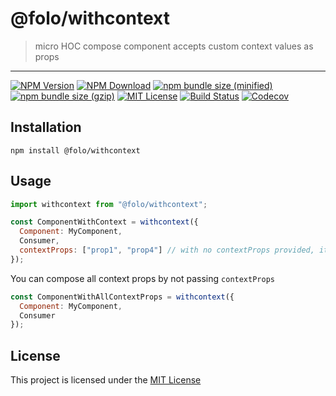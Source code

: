 # @folo/withcontext

> micro HOC compose component accepts custom context values as props

<hr />

<!-- prettier-ignore-start -->
[![NPM Version](https://img.shields.io/npm/v/@folo/withcontext.svg)](https://www.npmjs.com/package/@folo/withcontext)
[![NPM Download](https://img.shields.io/npm/dt/@folo/withcontext.svg)](https://www.npmjs.com/package/@folo/withcontext)
[![npm bundle size (minified)](https://img.shields.io/bundlephobia/min/react.svg)](https://www.npmjs.com/package/@folo/withcontext)
[![npm bundle size (gzip)](https://img.shields.io/bundlephobia/minzip/react.svg)](https://www.npmjs.com/package/@folo/withcontext)
[![MIT License](https://img.shields.io/github/license/mashape/apistatus.svg)](https://github.com/jalal246/folo/blob/master/LICENSE)
[![Build Status](https://travis-ci.org/jalal246/folo.svg?branch=master)](https://travis-ci.org/jalal246/folo)
[![Codecov](https://img.shields.io/codecov/c/github/jalal246/folo.svg)](https://codecov.io/gh/jalal246/folo)
<!-- prettier-ignore-end -->

## Installation

```
npm install @folo/withcontext
```

## Usage

```js
import withcontext from "@folo/withcontext";

const ComponentWithContext = withcontext({
  Component: MyComponent,
  Consumer,
  contextProps: ["prop1", "prop4"] // with no contextProps provided, it accepts all context props
});
```

You can compose all context props by not passing `contextProps`

```js
const ComponentWithAllContextProps = withcontext({
  Component: MyComponent,
  Consumer
});
```

## License

This project is licensed under the [MIT License](https://github.com/jalal246/folo/blob/master/LICENSE)

